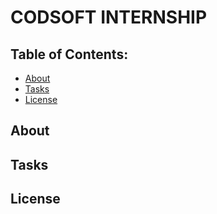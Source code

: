 # CODSOFT INTERNSHIP

## Table of Contents:

- [About](#about)
- [Tasks](#tasks)
- [License](#license)

## About

## Tasks

## License
